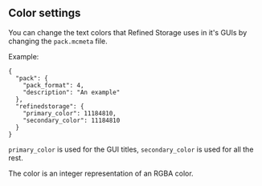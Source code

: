 ## Color settings
You can change the text colors that Refined Storage uses in it's GUIs by changing the `pack.mcmeta` file.

Example:
```
{
  "pack": {
    "pack_format": 4,
    "description": "An example"
  },
  "refinedstorage": {
    "primary_color": 11184810,
    "secondary_color": 11184810
  }
}
```
`primary_color` is used for the GUI titles, `secondary_color` is used for all the rest.

The color is an integer representation of an RGBA color.